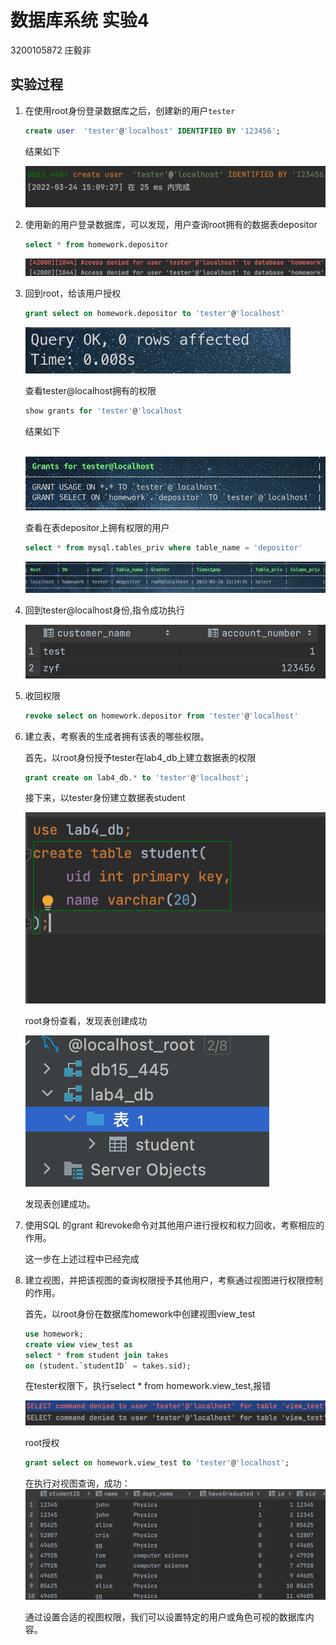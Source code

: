 # 数据库系统 实验4

3200105872 庄毅非

## 实验过程

1. 在使用root身份登录数据库之后，创建新的用户`tester`

   ```sql
   create user  'tester'@'localhost' IDENTIFIED BY '123456';
   ```

   结果如下

   ![](./1.png)

2. 使用新的用户登录数据库，可以发现，用户查询root拥有的数据表depositor

   ```sql
   select * from homework.depositor
   ```

   ![](./2.png)

3. 回到root，给该用户授权

   ```sql
   grant select on homework.depositor to 'tester'@'localhost'
   ```

   ![](./3.png)

   查看tester@localhost拥有的权限

   ```sql
   show grants for 'tester'@'localhost
   ```

   结果如下

   ​	![](./4.png)

   查看在表depositor上拥有权限的用户

   ```sql
   select * from mysql.tables_priv where table_name = 'depositor'
   ```

   ![](./5.png)

4. 回到tester@localhost身份,指令成功执行

   ![](./6.png)

5. 收回权限

   ```sql
   revoke select on homework.depositor from 'tester'@'localhost'
   ```

6. 建立表，考察表的生成者拥有该表的哪些权限。

   首先，以root身份授予tester在lab4_db上建立数据表的权限

   ```sql
   grant create on lab4_db.* to 'tester'@'localhost';
   ```

   接下来，以tester身份建立数据表student

   ![](./7.png)

   root身份查看，发现表创建成功

   ![](./8.png)

   发现表创建成功。

7. 使用SQL 的grant 和revoke命令对其他用户进行授权和权力回收，考察相应的作用。

   这一步在上述过程中已经完成

8. 建立视图，并把该视图的查询权限授予其他用户，考察通过视图进行权限控制的作用。

   首先，以root身份在数据库homework中创建视图view_test

   ```sql
   use homework;
   create view view_test as
   select * from student join takes 
   on (student.`studentID` = takes.sid);
   ```

   在tester权限下，执行select * from homework.view_test,报错

   ![](./9.png)

   root授权

   ```sql
   grant select on homework.view_test to 'tester'@'localhost';
   ```

   在执行对视图查询，成功：
   ![](./10.png)

   通过设置合适的视图权限，我们可以设置特定的用户或角色可视的数据库内容。

   





























